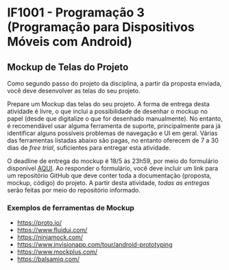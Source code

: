 # IF1001 - Programação 3 (Programação para Dispositivos Móveis com Android)

## Mockup de Telas do Projeto

Como segundo passo do projeto da disciplina, a partir da proposta enviada, você deve desenvolver as telas do seu projeto. 

Prepare um Mockup das telas do seu projeto. A forma de entrega desta atividade é livre, o que
inclui a possibilidade de desenhar o mockup no papel (desde que digitalize o que for desenhado
manualmente). No entanto, é recomendável usar alguma ferramenta de suporte, principalmente para já identificar alguns possíveis problemas de 
navegação e UI em geral. Várias das ferramentas listadas abaixo são pagas, no entanto oferecem de 7 a 30 dias de _free trial_, 
suficientes para entregar esta atividade.

O deadline de entrega do mockup é 18/5 às 23h59, por meio do formulário disponível [AQUI](https://docs.google.com/forms/d/e/1FAIpQLSchYuKPTyHolq8_LLDE80dvKsWuSr8diaVoNsN5QOx97SVW3A/viewform). Ao responder o formulário, você deve incluir um link para um repositório GitHub que deve conter toda a documentação (proposta, mockup, código) do projeto. A partir desta atividade, *todas as entregas* serão feitas por meio do repositório informado. 

### Exemplos de ferramentas de Mockup
- https://proto.io/
- https://www.fluidui.com/
- https://ninjamock.com/
- https://www.invisionapp.com/tour/android-prototyping
- https://www.mockplus.com/
- https://balsamiq.com/